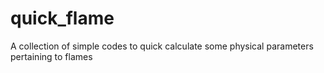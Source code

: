 # quick_flame
 A collection of simple codes to quick calculate some physical parameters pertaining to flames
